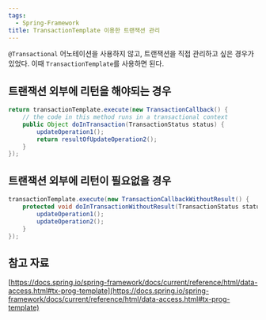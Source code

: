 ```yaml
---
tags:
  - Spring-Framework
title: TransactionTemplate 이용한 트랜잭션 관리
---
```


`@Transactional` 어노테이션을 사용하지 않고, 트랜잭션을 직접 관리하고 싶은 경우가 있었다. 이때 `TransactionTemplate`를 사용하면 된다.

## 트랜잭션 외부에 리턴을 해야되는 경우

```java
return transactionTemplate.execute(new TransactionCallback() {
    // the code in this method runs in a transactional context
    public Object doInTransaction(TransactionStatus status) {
        updateOperation1();
        return resultOfUpdateOperation2();
    }
});
```

## 트랜잭션 외부에 리턴이 필요없을 경우

```java
transactionTemplate.execute(new TransactionCallbackWithoutResult() {
    protected void doInTransactionWithoutResult(TransactionStatus status) {
        updateOperation1();
        updateOperation2();
    }
});
```

## 참고 자료

[https://docs.spring.io/spring-framework/docs/current/reference/html/data-access.html#tx-prog-template](https://docs.spring.io/spring-framework/docs/current/reference/html/data-access.html#tx-prog-template)
